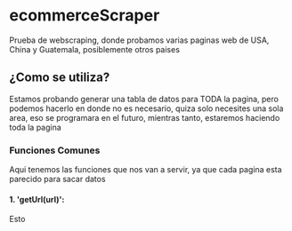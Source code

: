 # ecommerceScraper
Prueba de webscraping, donde probamos varias paginas web de USA, China y Guatemala, posiblemente otros paises

## ¿Como se utiliza?
Estamos probando generar una tabla de datos para TODA la pagina, pero podemos hacerlo en donde no es necesario, quiza solo necesites una sola area, eso se programara en el futuro, mientras tanto, estaremos haciendo toda la pagina

### Funciones Comunes
Aqui tenemos las funciones que nos van a servir, ya que cada pagina esta parecido para sacar datos

#### 1. 'getUrl(url)':
Esto

